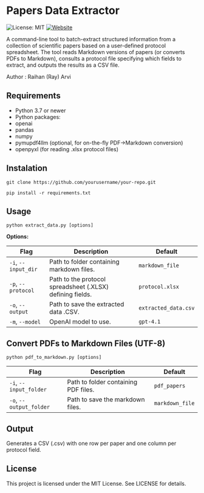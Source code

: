 # Papers Data Extractor

![License: MIT](https://img.shields.io/badge/License-MIT-yellow.svg)
[![Website](https://img.shields.io/badge/Website-Raihan_Arvi-red)](https://www.raihanarvi.com)

A command-line tool to batch-extract structured information from a collection of scientific papers based on a user-defined protocol spreadsheet. The tool reads Markdown versions of papers (or converts PDFs to Markdown), consults a protocol file specifying which fields to extract, and outputs the results as a CSV file.

Author : Raihan (Ray) Arvi

## Requirements
- Python 3.7 or newer
- Python packages:
- openai
- pandas
- numpy
- pymupdf4llm (optional, for on-the-fly PDF→Markdown conversion)
- openpyxl (for reading .xlsx protocol files)

## Instalation
```
git clone https://github.com/yourusername/your-repo.git
```
```
pip install -r requirements.txt
```


## Usage
```
python extract_data.py [options]
```
**Options:**

| Flag                | Description                                               | Default              |
|---------------------|-----------------------------------------------------------|----------------------|
| `-i`, `--input_dir` | Path to folder containing markdown files.                 | `markdown_file`      |
| `-p`, `--protocol`  | Path to the protocol spreadsheet (.XLSX) defining fields. | `protocol.xlsx`      |
| `-o`, `--output`    | Path to save the extracted data .CSV.                     | `extracted_data.csv` |
| `-m`, `--model`     | OpenAI model to use.                                      | `gpt-4.1`            |

## Convert PDFs to Markdown Files (UTF-8)
```
python pdf_to_markdown.py [options]
```
| Flag                    | Description                          | Default         |
|-------------------------|--------------------------------------|-----------------|
| `-i`, `--input_folder`  | Path to folder containing PDF files. | `pdf_papers`    |
| `-o`, `--output_folder` | Path to save the markdown files.     | `markdown_file` |

## Output
Generates a CSV (.csv) with one row per paper and one column per protocol field.

## License
This project is licensed under the MIT License. See LICENSE for details.
